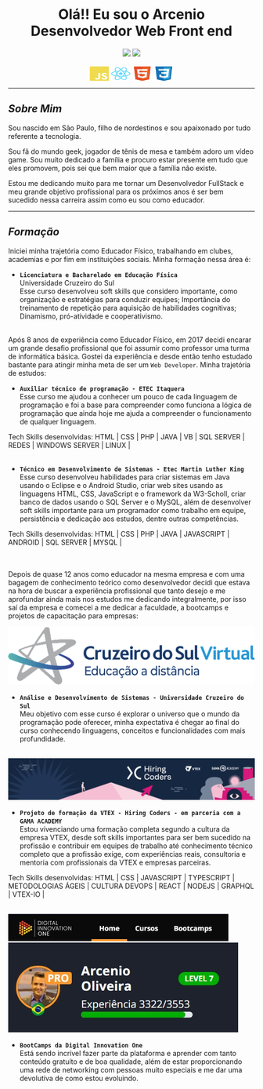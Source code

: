 <div align="center">
  
# Olá!! Eu sou o Arcenio<br>Desenvolvedor Web Front end
  
</div>

<div align="center">
  <img height="180em" src="https://github-readme-stats.vercel.app/api?username=arceniosouza&show_icons=true&theme=dark&include_all_commits=true&count_private=true"/>
  <img height="180em" src="https://github-readme-stats.vercel.app/api/top-langs/?username=arceniosouza&layout=compact&langs_count=7&theme=dark"/>
</div>

<div style="display: inline_block" align="center"><br>
  <img align="center" alt="Arce-Js" height="30" width="40" src="https://raw.githubusercontent.com/devicons/devicon/master/icons/javascript/javascript-plain.svg">
  <img align="center" alt="Arce-React" height="30" width="40" src="https://raw.githubusercontent.com/devicons/devicon/master/icons/react/react-original.svg">
  <img align="center" alt="Arce-HTML" height="30" width="40" src="https://raw.githubusercontent.com/devicons/devicon/master/icons/html5/html5-original.svg">
  <img align="center" alt="Arce-CSS" height="30" width="40" src="https://raw.githubusercontent.com/devicons/devicon/master/icons/css3/css3-original.svg">
</div>

---

## *Sobre Mim*
Sou nascido em São Paulo, filho de nordestinos e sou apaixonado por tudo referente a tecnologia. 

Sou fã do mundo geek, jogador de tênis de mesa e também adoro um vídeo game. Sou muito dedicado a família e procuro estar presente em tudo que eles promovem, pois sei que bem maior que a família não existe.

Estou me dedicando muito para me tornar um Desenvolvedor FullStack e meu grande objetivo profissional para os próximos anos é ser bem sucedido nessa carreira assim como eu sou como educador.

---

## *Formação*
Iniciei minha trajetória como Educador Físico, trabalhando em clubes, academias e por fim em instituições sociais. Minha formação nessa área é:

 - **`Licenciatura e Bacharelado em Educação Física`**<br>
 Universidade Cruzeiro do Sul<br>
 Esse curso desenvolveu soft skills que considero importante, como organização e estratégias para conduzir equipes; Importância do treinamento de repetição para aquisição de habilidades cognitivas; Dinamismo, pró-atividade e cooperativismo.
 <br><br>

Após 8 anos de experiência como Educador Físico, em 2017 decidi encarar um grande desafio profissional que foi assumir como professor uma turma de informática básica. Gostei da experiência e desde então tenho estudado bastante para atingir minha meta de ser um `Web Developer`. Minha trajetória de estudos:
            
- **`Auxiliar técnico de programação - ETEC Itaquera`**<br>
Esse curso me ajudou a conhecer um pouco de cada linguagem de programação e foi a base para compreender como funciona a lógica de programação que ainda hoje me ajuda a compreender o funcionamento de qualquer linguagem.

Tech Skills desenvolvidas: HTML | CSS | PHP | JAVA | VB | SQL SERVER | REDES | WINDOWS SERVER | LINUX |  
<br>

- **`Técnico em Desenvolvimento de Sistemas - Etec Martin Luther King`**<br>
Esse curso desenvolveu habilidades para criar sistemas em Java usando o Eclipse e o Android Studio, criar web sites usando as linguagens HTML, CSS, JavaScript e o framework da W3-Scholl, criar banco de dados usando o SQL Server e o MySQL, além de desenvolver soft skills importante para um programador como trabalho em equipe, persistência e dedicação aos estudos, dentre outras competências.

Tech Skills desenvolvidas: HTML | CSS | PHP | JAVA | JAVASCRIPT | ANDROID | SQL SERVER | MYSQL |  
<br><br>

Depois de quase 12 anos como educador na mesma empresa e com uma bagagem de conhecimento teórico como desenvolvedor decidi que estava na hora de buscar a experiência profissional que tanto desejo e me aprofundar ainda mais nos estudos me dedicando integralmente, por isso saí da empresa e comecei a me dedicar a faculdade, a bootcamps e projetos de capacitação para empresas:
<br>

<img src="imagemReadme/CruzeiroDoSul.jpg" alt="Universidade">

- **`Análise e Desenvolvimento de Sistemas - Universidade Cruzeiro do Sul`**<br>
Meu objetivo com esse curso é explorar o universo que o mundo da programação pode oferecer, minha expectativa é chegar ao final do curso conhecendo linguagens, conceitos e funcionalidades com mais profundidade.
<br><br>

<img src="imagemReadme/cover-linkedin.jpg" alt="HiringCoders">

- **`Projeto de formação da VTEX - Hiring Coders - em parceria com a GAMA ACADEMY`**<br>
Estou vivenciando uma formação completa segundo a cultura da empresa VTEX, desde soft skills importantes para ser bem sucedido na profissão e contribuir em equipes de trabalho até conhecimento técnico completo que a profissão exige, com experiências reais, consultoria e mentoria com profissionais da VTEX e empresas parceiras.

Tech Skills desenvolvidas: HTML | CSS | JAVASCRIPT | TYPESCRIPT | METODOLOGIAS ÁGEIS | CULTURA DEVOPS | REACT | NODEJS | GRAPHQL | VTEX-IO |
<br> <br>

<div>
<img src="imagemReadme/Dio.jpg" alt="DigitalInnovation">
<img src="imagemReadme/experiencia.jpg" alt="Universidade">
</div>

- **`BootCamps da Digital Innovation One`**<br>
Está sendo incrível fazer parte da plataforma e aprender com tanto conteúdo gratuíto e de boa qualidade, além de estar proporcionando uma rede de networking com pessoas muito especiais e me dar uma devolutiva de como estou evoluindo.
<br>
